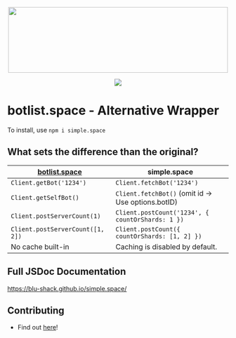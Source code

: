 <div style='text-align: center; '>
    <p>
        <img src='https://i.imgur.com/FfvEt4G.png' width=500 height=150>
    </p>
    <p>
        <a href='https://www.npmjs.com/package/servers.space'><img src='https://nodei.co/npm/servers.space.png'></a>
    </p>
</div>

# botlist.space - Alternative Wrapper

To install, use `npm i simple.space`

## What sets the difference than the original?

| [botlist.space](https://www.npmjs.com/package/botlist.space) | simple.space                                       |
|--------------------------------------------------------------|----------------------------------------------------|
| `Client.getBot('1234')`                                      | `Client.fetchBot('1234')`                          |
| `Client.getSelfBot()`                                        | `Client.fetchBot()` (omit id -> Use options.botID) |
| `Client.postServerCount(1)`                                  | `Client.postCount('1234', { countOrShards: 1 })`   |
| `Client.postServerCount([1, 2])`                             | `Client.postCount({ countOrShards: [1, 2] })`      |
| No cache built-in                                            | Caching is disabled by default.                    |

## Full JSDoc Documentation

https://blu-shack.github.io/simple.space/

## Contributing

- Find out [here](https://github.com/BLU-Shack/simple.space/blob/master/.github/CONTRIBUTING.md)!